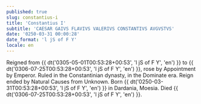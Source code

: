 ```yaml
---
published: true
slug: constantius-i
title: 'Constantius I'
subtitle: 'CAESAR GAIVS FLAVIVS VALERIVS CONSTANTIVS AVGVSTVS'
date: '0250-03-31 00:00:28'
date_format: 'l jS of F Y'
locale: en
---
```


Reigned from {{ dt('0305-05-01T00:53:28+00:53', 'l jS of F Y', 'en') }} to {{ dt('0306-07-25T00:53:28+00:53', 'l jS of F Y', 'en') }}, rose by Appointment by Emperor. Ruled in the Constantinian dynasty, in the Dominate era. Reign ended by Natural Causes from Unknown. Born {{ dt('0250-03-31T00:53:28+00:53', 'l jS of F Y', 'en') }} in Dardania, Moesia. Died {{ dt('0306-07-25T00:53:28+00:53', 'l jS of F Y', 'en') }}.
